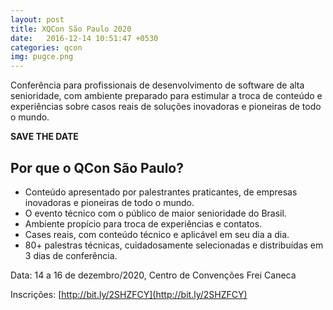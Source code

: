 ```yaml
---
layout: post
title: XQCon São Paulo 2020
date:   2016-12-14 10:51:47 +0530
categories: qcon
img: pugce.png
---
```



Conferência para profissionais de desenvolvimento de software de alta senioridade, com ambiente preparado para estimular a troca de conteúdo e experiências sobre casos reais de soluções inovadoras e pioneiras de todo o mundo.

**SAVE THE DATE**

## Por que o QCon São Paulo?
- Conteúdo apresentado por palestrantes praticantes, de empresas inovadoras e pioneiras de todo o mundo.
- O evento técnico com o público de maior senioridade do Brasil.
- Ambiente propício para troca de experiências e contatos.
- Cases reais, com conteúdo técnico e aplicável em seu dia a dia.
- 80+ palestras técnicas, cuidadosamente selecionadas e distribuídas em 3 dias de conferência.

Data: 14 a 16 de dezembro/2020, Centro de Convenções Frei Caneca

Inscrições: [http://bit.ly/2SHZFCY](http://bit.ly/2SHZFCY)

